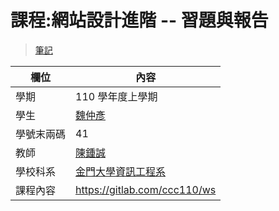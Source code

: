 # 課程:網站設計進階 -- 習題與報告

> [筆記](./homework/note)

欄位 | 內容
-----|--------
學期 | 110 學年度上學期
學生 |  [魏仲彥](https://stereomp3.github.io/wp109b/homework/MyWeb8.0/MyWeb.html)
學號末兩碼 | 41
教師 | [陳鍾誠](https://www.nqu.edu.tw/educsie/index.php?act=blog&code=list&ids=4)
學校科系 | [金門大學資訊工程系](https://www.nqu.edu.tw/educsie/index.php)
課程內容 | https://gitlab.com/ccc110/ws


